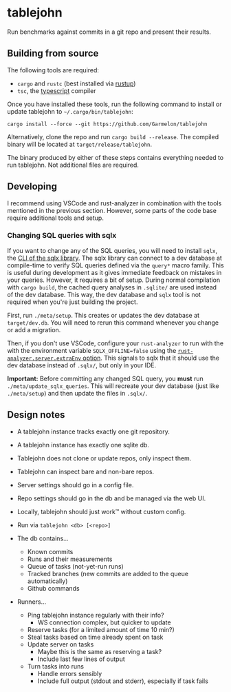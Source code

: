 # tablejohn

Run benchmarks against commits in a git repo and present their results.

## Building from source

The following tools are required:
- `cargo` and `rustc` (best installed via [rustup](https://rustup.rs/))
- `tsc`, the [typescript](https://www.typescriptlang.org/) compiler

Once you have installed these tools, run the following command to install or
update tablejohn to `~/.cargo/bin/tablejohn`:
```
cargo install --force --git https://github.com/Garmelon/tablejohn
```

Alternatively, clone the repo and run `cargo build --release`. The compiled
binary will be located at `target/release/tablejohn`.

The binary produced by either of these steps contains everything needed to run
tablejohn. Not additional files are required.

## Developing

I recommend using VSCode and rust-analyzer in combination with the tools
mentioned in the previous section. However, some parts of the code base require
additional tools and setup.

### Changing SQL queries with sqlx

If you want to change any of the SQL queries, you will need to install `sqlx`,
the [CLI of the sqlx library][sqlx]. The sqlx library can connect to a dev
database at compile-time to verify SQL queries defined via the `query*` macro
family. This is useful during development as it gives immediate feedback on
mistakes in your queries. However, it requires a bit of setup. During normal
compilation with `cargo build`, the cached query analyses in `.sqlite/` are used
instead of the dev database. This way, the dev database and `sqlx` tool is not
required when you're just building the project.

First, run `./meta/setup`. This creates or updates the dev database at
`target/dev.db`. You will need to rerun this command whenever you change or add
a migration.

Then, if you don't use VSCode, configure your `rust-analyzer` to run with the
with the environment variable `SQLX_OFFLINE=false` using the
[`rust-analyzer.server.extraEnv` option][ra-opt]. This signals to sqlx that it
should use the dev database instead of `.sqlx/`, but only in your IDE.

**Important:** Before committing any changed SQL query, you **must** run
`./meta/update_sqlx_queries`. This will recreate your dev database (just like
`./meta/setup`) and then update the files in `.sqlx/`.

[sqlx]: https://github.com/launchbadge/sqlx/blob/main/sqlx-cli/README.md
[ra-opt]: https://rust-analyzer.github.io/manual.html#rust-analyzer.check.extraEnv

## Design notes

- A tablejohn instance tracks exactly one git repository.
- A tablejohn instance has exactly one sqlite db.
- Tablejohn does not clone or update repos, only inspect them.
- Tablejohn can inspect bare and non-bare repos.
- Server settings should go in a config file.
- Repo settings should go in the db and be managed via the web UI.
- Locally, tablejohn should just work™ without custom config.
- Run via `tablejohn <db> [<repo>]`

- The db contains...
    - Known commits
    - Runs and their measurements
    - Queue of tasks (not-yet-run runs)
    - Tracked branches (new commits are added to the queue automatically)
    - Github commands

- Runners...
    - Ping tablejohn instance regularly with their info?
        - WS connection complex, but quicker to update
    - Reserve tasks (for a limited amount of time 10 min?)
    - Steal tasks based on time already spent on task
    - Update server on tasks
        - Maybe this is the same as reserving a task?
        - Include last few lines of output
    - Turn tasks into runs
        - Handle errors sensibly
        - Include full output (stdout and stderr), especially if task fails
